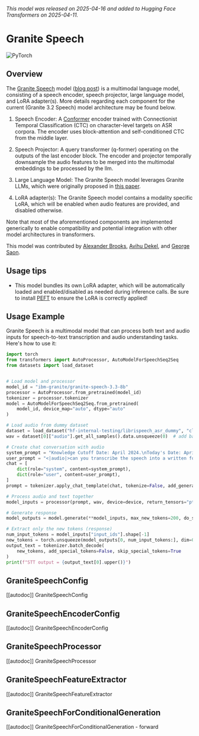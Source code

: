 <!--Copyright 2025 The HuggingFace Team. All rights reserved.

Licensed under the Apache License, Version 2.0 (the "License"); you may not use this file except in compliance with
the License. You may obtain a copy of the License at

http://www.apache.org/licenses/LICENSE-2.0

Unless required by applicable law or agreed to in writing, software distributed under the License is distributed on
an "AS IS" BASIS, WITHOUT WARRANTIES OR CONDITIONS OF ANY KIND, either express or implied. See the License for the
specific language governing permissions and limitations under the License.

⚠️ Note that this file is in Markdown but contain specific syntax for our doc-builder (similar to MDX) that may not be
rendered properly in your Markdown viewer.

-->
*This model was released on 2025-04-16 and added to Hugging Face Transformers on 2025-04-11.*

# Granite Speech

<div class="flex flex-wrap space-x-1">
<img alt="PyTorch" src="https://img.shields.io/badge/PyTorch-DE3412?style=flat&logo=pytorch&logoColor=white">
</div>

## Overview

The [Granite Speech](https://huggingface.co/papers/2505.08699) model ([blog post](https://www.ibm.com/new/announcements/ibm-granite-3-3-speech-recognition-refined-reasoning-rag-loras)) is a multimodal language model, consisting of a speech encoder, speech projector, large language model, and LoRA adapter(s). More details regarding each component for the current (Granite 3.2 Speech) model architecture may be found below.

1. Speech Encoder: A [Conformer](https://huggingface.co/papers/2005.08100) encoder trained with Connectionist Temporal Classification (CTC) on character-level targets on ASR corpora. The encoder uses block-attention and self-conditioned CTC from the middle layer.

2. Speech Projector: A query transformer (q-former) operating on the outputs of the last encoder block. The encoder and projector temporally downsample the audio features to be merged into the multimodal embeddings to be processed by the llm.

3. Large Language Model: The Granite Speech model leverages Granite LLMs, which were originally proposed in [this paper](https://huggingface.co/papers/2408.13359).

4. LoRA adapter(s): The Granite Speech model contains a modality specific LoRA, which will be enabled when audio features are provided, and disabled otherwise.

Note that most of the aforementioned components are implemented generically to enable compatibility and potential integration with other model architectures in transformers.

This model was contributed by [Alexander Brooks](https://huggingface.co/abrooks9944), [Avihu Dekel](https://huggingface.co/Avihu), and [George Saon](https://huggingface.co/gsaon).

## Usage tips

- This model bundles its own LoRA adapter, which will be automatically loaded and enabled/disabled as needed during inference calls. Be sure to install [PEFT](https://github.com/huggingface/peft) to ensure the LoRA is correctly applied!

## Usage Example

Granite Speech is a multimodal model that can process both text and audio inputs for speech-to-text transcription and audio understanding tasks. Here's how to use it:

```python
import torch
from transformers import AutoProcessor, AutoModelForSpeechSeq2Seq
from datasets import load_dataset


# Load model and processor
model_id = "ibm-granite/granite-speech-3.3-8b"
processor = AutoProcessor.from_pretrained(model_id)
tokenizer = processor.tokenizer
model = AutoModelForSpeechSeq2Seq.from_pretrained(
    model_id, device_map="auto", dtype="auto"
)

# Load audio from dummy dataset
dataset = load_dataset("hf-internal-testing/librispeech_asr_dummy", "clean", split="validation")
wav = dataset[0]["audio"].get_all_samples().data.unsqueeze(0)  # add batch dimension

# Create chat conversation with audio
system_prompt = "Knowledge Cutoff Date: April 2024.\nToday's Date: April 9, 2025.\nYou are Granite, developed by IBM. You are a helpful AI assistant"
user_prompt = "<|audio|>can you transcribe the speech into a written format?"
chat = [
    dict(role="system", content=system_prompt),
    dict(role="user", content=user_prompt),
]
prompt = tokenizer.apply_chat_template(chat, tokenize=False, add_generation_prompt=True)

# Process audio and text together
model_inputs = processor(prompt, wav, device=device, return_tensors="pt").to(device)

# Generate response
model_outputs = model.generate(**model_inputs, max_new_tokens=200, do_sample=False, num_beams=1)

# Extract only the new tokens (response)
num_input_tokens = model_inputs["input_ids"].shape[-1]
new_tokens = torch.unsqueeze(model_outputs[0, num_input_tokens:], dim=0)
output_text = tokenizer.batch_decode(
    new_tokens, add_special_tokens=False, skip_special_tokens=True
)
print(f"STT output = {output_text[0].upper()}")
```

## GraniteSpeechConfig

[[autodoc]] GraniteSpeechConfig

## GraniteSpeechEncoderConfig

[[autodoc]] GraniteSpeechEncoderConfig

## GraniteSpeechProcessor

[[autodoc]] GraniteSpeechProcessor

## GraniteSpeechFeatureExtractor

[[autodoc]] GraniteSpeechFeatureExtractor

## GraniteSpeechForConditionalGeneration

[[autodoc]] GraniteSpeechForConditionalGeneration
    - forward
